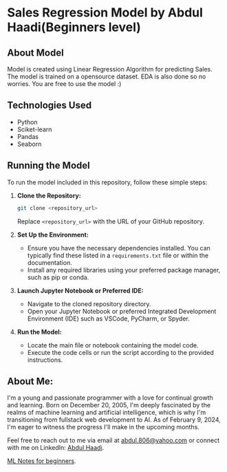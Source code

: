 # Sales Regression Model by Abdul Haadi(Beginners level)

## About Model
Model is created using Linear Regression Algorithm for predicting Sales. The model is trained on a opensource dataset. EDA is also done so no worries. You are free to use the model :)

## Technologies Used
- Python
- Sciket-learn
- Pandas
- Seaborn

## Running the Model

To run the model included in this repository, follow these simple steps:

1. **Clone the Repository:**
    ```bash
    git clone <repository_url>
    ```
    Replace `<repository_url>` with the URL of your GitHub repository.

2. **Set Up the Environment:**
    - Ensure you have the necessary dependencies installed. You can typically find these listed in a `requirements.txt` file or within the documentation.
    - Install any required libraries using your preferred package manager, such as pip or conda.

3. **Launch Jupyter Notebook or Preferred IDE:**
    - Navigate to the cloned repository directory.
    - Open your Jupyter Notebook or preferred Integrated Development Environment (IDE) such as VSCode, PyCharm, or Spyder.

4. **Run the Model:**
    - Locate the main file or notebook containing the model code.
    - Execute the code cells or run the script according to the provided instructions.


## About Me:

I'm a young and passionate programmer with a love for continual growth and learning. Born on December 20, 2005, I'm deeply fascinated by the realms of machine learning and artificial intelligence, 
which is why I'm transitioning from fullstack web development to AI. As of February 9, 2024, I'm eager to witness the progress I'll make in the upcoming months.

Feel free to reach out to me via email at abdul.806@yahoo.com or connect with me on LinkedIn: [Abdul Haadi](https://www.linkedin.com/in/abdul-haadi-fullstack/).

[ML Notes for beginners](https://github.com/AbdulHadi806/Machine-learning-Basic-notes).
